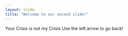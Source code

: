 ```yaml
---
layout: slide
title: "Welcome to our second slide!"
---
```

Your Crisis is not my Crisis
Use the left arrow to go back!

